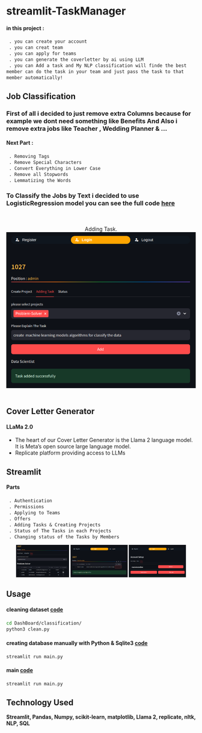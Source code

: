 # streamlit-TaskManager
#### in this project :
```
 . you can create your account
 . you can creat team
 . you can apply for teams
 . you can generate the coverletter by ai using LLM
 . you can Add a task and My NLP classification will finde the best member can do the task in your team and just pass the task to that member automatically!
```

## Job Classification
### First of all i decided to just remove extra **Columns** because for example we dont need something like **Benefits** And Also i remove extra jobs like **Teacher** , **Wedding Planner** & ...

#### Next Part : 
``` 
 . Removing Tags
 . Remove Special Characters
 . Convert Everything in Lower Case
 . Remove all Stopwords
 . Lemmatizing the Words
```
### To Classify the Jobs by Text i decided to use LogisticRegression model **you can see the full code [here](./DashBoard/Model.py)**


<p align="center" width="100%">
  <br>
  <br>
  Adding Task.<br>
 <img src="image/model.png">
 <br>
 <br>
</p>

## Cover Letter Generator

#### LLaMa 2.0
- The heart of our Cover Letter Generator is the Llama 2 language model. It is Meta’s open source large language model.
- Replicate platform providing access to LLMs

## Streamlit

#### Parts
``` 
 . Authentication
 . Permissions
 . Applying to Teams
 . Offers
 . Adding Tasks & Creating Projects
 . Status of The Tasks in each Projects
 . Changing status of the Tasks by Members
```

<p align="center" width="100%">
 <img width="28%" src="image/status.png">
 <img width="30%" src="image/Tasks.png">
 <img width="30%" src="image/Offers.png">
</p>

## Usage

#### cleaning dataset **[code](./DashBoard/classification/clean.py)** 
```zsh
cd DashBoard/classification/
python3 clean.py
```

#### creating database manually with **Python & Sqlite3 [code](./data/create_data.py)** 
```zsh
streamlit run main.py
```

#### main **[code](./main.py)**
```zsh
streamlit run main.py
```

## Technology Used
**Streamlit, Pandas, Numpy, scikit-learn, matplotlib, Llama 2, replicate, nltk, NLP, SQL**